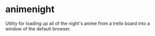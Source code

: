 # animenight

Utility for loading up all of the night's anime from a trello board into a window of the default browser.
